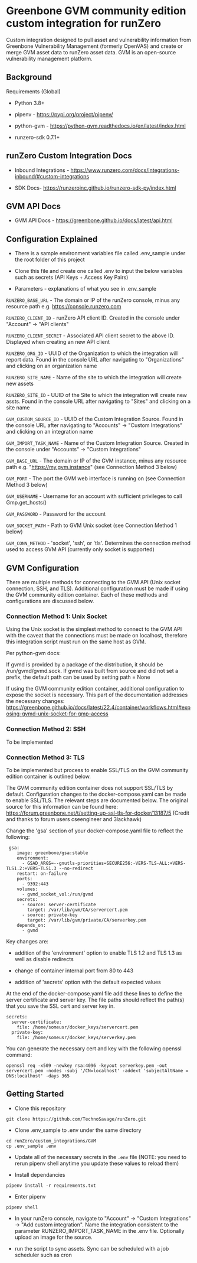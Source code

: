 # Greenbone GVM community edition custom integration for runZero

Custom integration designed to pull asset and vulnerability information from Greenbone Vulnerability Management (formerly OpenVAS) and create or merge GVM asset data to runZero asset data. GVM is an open-source vulnerability management platform.

## Background

Requirements (Global)

- Python 3.8+

- pipenv - https://pypi.org/project/pipenv/

- python-gvm - https://python-gvm.readthedocs.io/en/latest/index.html

- runzero-sdk 0.7.1+ 

## runZero Custom Integration Docs

- Inbound Integrations - https://www.runzero.com/docs/integrations-inbound/#custom-integrations

- SDK Docs- https://runzeroinc.github.io/runzero-sdk-py/index.html

## GVM API Docs

- GVM API Docs - https://greenbone.github.io/docs/latest/api.html

## Configuration Explained

- There is a sample environment variables file called .env_sample under the root folder of this project

- Clone this file and create one called .env to input the below variables such as secrets (API Keys + Access Key Pairs)

- Parameters - explanations of what you see in .env_sample

`RUNZERO_BASE_URL` - The domain or IP of the runZero console, minus any resource path e.g. https://console.runzero.com

`RUNZERO_CLIENT_ID` - runZero API client ID. Created in the console under "Account" -> "API clients"

`RUNZERO_CLIENT_SECRET` - Associated API client secret to the above ID. Displayed when creating an new API client

`RUNZERO_ORG_ID` - UUID of the Organization to which the integration will report data. Found in the console URL after navigating to "Organizations" and clicking on an organization name

`RUNZERO_SITE_NAME` - Name of the site to which the integration will create new assets

`RUNZERO_SITE_ID` - UUID of the Site to which the integration will create new assts. Found in the console URL after navigating to "Sites" and clicking on a site name

`GVM_CUSTOM_SOURCE_ID` - UUID of the Custom Integration Source. Found in the console URL after navigating to "Accounts" -> "Custom Integrations" and clicking on an  integration name

`GVM_IMPORT_TASK_NAME` - Name of the Custom Integration Source. Created in the console under "Accounts" -> "Custom Integrations"

`GVM_BASE_URL` - The domain or IP of the GVM instance, minus any resource path e.g. "https://my.gvm.instance" (see Connection Method 3 below)

`GVM_PORT` - The port the GVM web interface is running on (see Connection Method 3 below)

`GVM_USERNAME` - Username for an account with sufficient privileges to call Gmp.get_hosts()

`GVM_PASSWORD` - Password for the account

`GVM_SOCKET_PATH` - Path to GVM Unix socket (see Connection Method 1 below)

`GVM_CONN_METHOD` - 'socket', 'ssh', or 'tls'. Determines the connection method used to access GVM API (currently only socket is supported)

## GVM Configuration

There are multiple methods for connecting to the GVM API (Unix socket connection, SSH, and TLS). Additional configuration must be made if using the GVM community edition container. Each of these methods and configurations are discussed below.

### Connection Method 1: Unix Socket

Using the Unix socket is the simplest method to connect to the GVM API with the caveat that the connections must be made on localhost, therefore this integration script must run on the same host as GVM.

Per python-gvm docs:

  If gvmd is provided by a package of the distribution, it should be /run/gvmd/gvmd.sock. If gvmd was built from source and did not set a prefix, the default path can be used by setting path = None

If using the GVM community edition container, additional configuration to expose the socket is necessary. This part of the documentation addresses the necessary changes: https://greenbone.github.io/docs/latest/22.4/container/workflows.html#exposing-gvmd-unix-socket-for-gmp-access

### Connection Method 2: SSH 

To be implemented

### Connection Method 3: TLS

To be implemented but process to enable SSL/TLS on the GVM community edition container is outlined below.

The GVM community edition container does not support SSL/TLS by default. Configuration changes to the docker-compose.yaml can be made to enable SSL/TLS.
The relevant steps are documented below. The original source for this information can be found here: https://forum.greenbone.net/t/setting-up-ssl-tls-for-docker/13187/5 (Credit and thanks to forum users cseengineer and 3lackhawk)

Change the 'gsa' section of your docker-compose.yaml file to reflect the following:

```
 gsa:
    image: greenbone/gsa:stable
    environment:
      - GSAD_ARGS=--gnutls-priorities=SECURE256:-VERS-TLS-ALL:+VERS-TLS1.2:+VERS-TLS1.3 --no-redirect 
    restart: on-failure
    ports:
      - 9392:443
    volumes:
      - gvmd_socket_vol:/run/gvmd
    secrets:
      - source: server-certificate
        target: /var/lib/gvm/CA/servercert.pem
      - source: private-key
        target: /var/lib/gvm/private/CA/serverkey.pem
    depends_on:
      - gvmd
```

Key changes are:

- addition of the 'environment' option to enable TLS 1.2 and TLS 1.3 as well as disable redirects

- change of container internal port from 80 to 443

- addition of 'secrets' option with the default expected values


At the end of the docker-compose.yaml file add these lines to define the server certificate and server key. The file paths should reflect the path(s) that you save the SSL cert and server key in.

```
secrets:
  server-certificate:
    file: /home/someusr/docker_keys/servercert.pem
  private-key:
    file: /home/someusr/docker_keys/serverkey.pem
```

You can generate the necessary cert and key with the following openssl command:

```
openssl req -x509 -newkey rsa:4096 -keyout serverkey.pem -out servercert.pem -nodes -subj '/CN=localhost' -addext 'subjectAltName = DNS:localhost' -days 365
```

## Getting Started

- Clone this repository

```
git clone https://github.com/TechnoSavage/runZero.git
```

- Clone .env_sample to .env under the same directory

```
cd runZero/custom_integrations/GVM
cp .env_sample .env
```

- Update all of the necessary secrets in the `.env` file (NOTE: you need to rerun pipenv shell anytime you update these  values to reload them)

- Install dependancies

```
pipenv install -r requirements.txt
```

- Enter pipenv

```
pipenv shell
```

- In your runZero console, navigate to "Account" -> "Custom Integrations" -> "Add custom integration". Name the integration consistent to the parameter RUNZERO_IMPORT_TASK_NAME in the .env file. Optionally upload an image for the source. 

- run the script to sync assets. Sync can be scheduled with a job scheduler such as cron